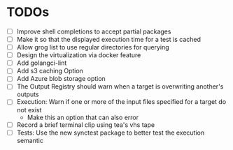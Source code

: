 # TODOs

- [ ] Improve shell completions to accept partial packages
- [ ] Make it so that the displayed execution time for a test is cached
- [ ] Allow grog list to use regular directories for querying
- [ ] Design the virtualization via docker feature
- [ ] Add golangci-lint
- [ ] Add s3 caching Option
- [ ] Add Azure blob storage option
- [ ] The Output Registry should warn when a target is overwriting another's outputs
- [ ] Execution: Warn if one or more of the input files specified for a target do not exist
  - Make this an option that can also error
- [ ] Record a brief terminal clip using tea's vhs tape
- [ ] Tests: Use the new synctest package to better test the execution semantic
